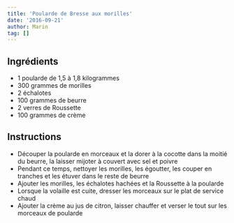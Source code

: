 ```yaml
---
title: 'Poularde de Bresse aux morilles'
date: '2016-09-21'
author: Marin
tag: []
---
```

## Ingrédients
- 1 poularde de 1,5 à 1,8 kilogrammes
- 300 grammes de morilles
- 2 échalotes
- 100 grammes de beurre
- 2 verres de Roussette
- 100 grammes de crème

## Instructions
- Découper la poularde en morceaux et la dorer à la cocotte dans la moitié du beurre, la laisser mijoter à couvert avec sel et poivre
- Pendant ce temps, nettoyer les morilles, les égoutter, les couper en tranches et les étuver dans le reste de beurre
- Ajouter les morilles, les échalotes hachées et la Roussette à la poularde
- Lorsque la volaille est cuite, dresser les morceaux sur le plat de service chaud
- Ajouter la crème au jus de citron, laisser chauffer et verser le tout sur les morceaux de poularde

